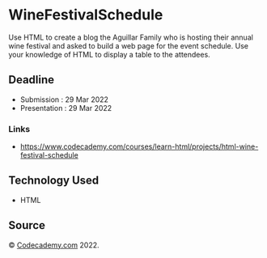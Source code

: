# WineFestivalSchedule
Use HTML to create a blog the Aguillar Family who is hosting their annual wine festival and asked to build a web page for the event schedule.
Use your knowledge of HTML to display a table to the attendees.

## Deadline

- Submission    : 29 Mar 2022
- Presentation  : 29 Mar 2022

### Links

- https://www.codecademy.com/courses/learn-html/projects/html-wine-festival-schedule

## Technology Used

- HTML

## Source
&copy; [Codecademy.com](https://codecademy.com) 2022.
